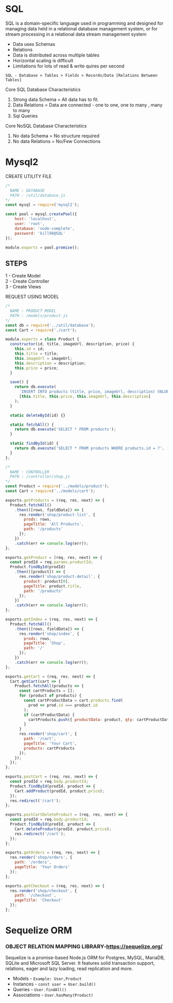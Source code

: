 # SQL
SQL is a domain-specific language used in programming and designed for managing data held in a relational database management system, or for stream processing in a relational data stream management system

- Data uses Schemas
- Relations
- Data is distributed across multiple tables
- Horizontal scaling is difficult
- Limitations for lots of read & write quires per second

```
SQL - Database > Tables > Fields > Records/Data [Relations Between Tables]
```

Core SQL Database Characteristics
1. Strong data Schema = All data has to fit.
2. Data Relations = Data are connected - 
one to one, one to many , many to many
3. Sql Queries

Core NoSQL Database Characteristics
1. No data Schema = No structure required
2. No data Relations = No/Few Connections


# Mysql2
CREATE UTILITY FILE
```js
/*
  NAME : DATABASE 
  PATH : /util/database.js
*/
const mysql = require('mysql2');

const pool = mysql.createPool({
    host: 'localhost',
    user: 'root',
    database: 'node-complete',
    password: 'kill98@SQL'
});

module.exports = pool.promise();
```


## STEPS
1 - Create Model<br>
2 - Create Controller<br> 
3 - Create Views<br>

REQUEST USING MODEL
```js
/*
  NAME : PRODUCT MODEL 
  PATH : /models/product.js
*/
const db = require('../util/database');
const Cart = require('./cart');

module.exports = class Product {
  constructor(id, title, imageUrl, description, price) {
    this.id = id;
    this.title = title;
    this.imageUrl = imageUrl;
    this.description = description;
    this.price = price;
  }

  save() {
    return db.execute(
      'INSERT INTO products (title, price, imageUrl, description) VALUES (?, ?, ?, ?)',
      [this.title, this.price, this.imageUrl, this.description]
    );
  }

  static deleteById(id) {}

  static fetchAll() {
    return db.execute('SELECT * FROM products');
  }

  static findById(id) {
    return db.execute('SELECT * FROM products WHERE products.id = ?', [id]);
  }
};
```

```js
/*
  NAME : CONTROLLER 
  PATH : /controller/shop.js
*/
const Product = require('../models/product');
const Cart = require('../models/cart');

exports.getProducts = (req, res, next) => {
  Product.fetchAll()
    .then(([rows, fieldData]) => {
      res.render('shop/product-list', {
        prods: rows,
        pageTitle: 'All Products',
        path: '/products'
      });
    })
    .catch(err => console.log(err));
};

exports.getProduct = (req, res, next) => {
  const prodId = req.params.productId;
  Product.findById(prodId)
    .then(([product]) => {
      res.render('shop/product-detail', {
        product: product[0],
        pageTitle: product.title,
        path: '/products'
      });
    })
    .catch(err => console.log(err));
};

exports.getIndex = (req, res, next) => {
  Product.fetchAll()
    .then(([rows, fieldData]) => {
      res.render('shop/index', {
        prods: rows,
        pageTitle: 'Shop',
        path: '/'
      });
    })
    .catch(err => console.log(err));
};

exports.getCart = (req, res, next) => {
  Cart.getCart(cart => {
    Product.fetchAll(products => {
      const cartProducts = [];
      for (product of products) {
        const cartProductData = cart.products.find(
          prod => prod.id === product.id
        );
        if (cartProductData) {
          cartProducts.push({ productData: product, qty: cartProductData.qty });
        }
      }
      res.render('shop/cart', {
        path: '/cart',
        pageTitle: 'Your Cart',
        products: cartProducts
      });
    });
  });
};

exports.postCart = (req, res, next) => {
  const prodId = req.body.productId;
  Product.findById(prodId, product => {
    Cart.addProduct(prodId, product.price);
  });
  res.redirect('/cart');
};

exports.postCartDeleteProduct = (req, res, next) => {
  const prodId = req.body.productId;
  Product.findById(prodId, product => {
    Cart.deleteProduct(prodId, product.price);
    res.redirect('/cart');
  });
};

exports.getOrders = (req, res, next) => {
  res.render('shop/orders', {
    path: '/orders',
    pageTitle: 'Your Orders'
  });
};

exports.getCheckout = (req, res, next) => {
  res.render('shop/checkout', {
    path: '/checkout',
    pageTitle: 'Checkout'
  });
};
```

# Sequelize ORM

### **OBJECT RELATION MAPPING LIBRARY**-https://sequelize.org/
Sequelize is a promise-based Node.js ORM for Postgres, MySQL, MariaDB, SQLite and Microsoft SQL Server. It features solid transaction support, relations, eager and lazy loading, read replication and more.

- Models - `Example: User,Product`
- Instances - `const user = User.build()`
- Queries - `User.findAll()`
- Associations - `User.hasMany(Product)`

